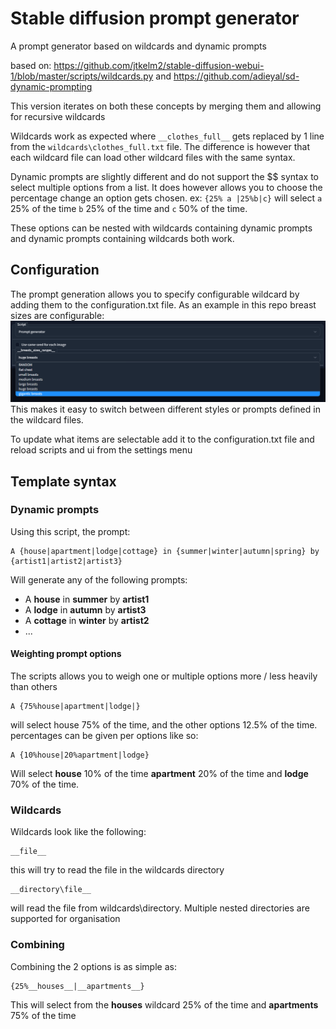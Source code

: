 # Stable diffusion prompt generator
A prompt generator based on wildcards and dynamic prompts


based on: https://github.com/jtkelm2/stable-diffusion-webui-1/blob/master/scripts/wildcards.py
and https://github.com/adieyal/sd-dynamic-prompting

This version iterates on both these concepts by merging them and allowing for recursive wildcards

Wildcards work as expected where ```__clothes_full__``` gets replaced by 1 line from the ```wildcards\clothes_full.txt``` file. The difference is however that each wildcard file can load other wildcard files with the same syntax.

Dynamic prompts are slightly different and do not support the $$ syntax to select multiple options from a list. It does however allows you to choose the percentage change an option gets chosen.
ex: ```{25% a |25%b|c}``` will select ```a``` 25% of the time ```b``` 25% of the time and ```c``` 50% of the time.

These options can be nested with wildcards containing dynamic prompts and dynamic prompts containing wildcards both work.

## Configuration

The prompt generation allows you to specify configurable wildcard by adding them to the configuration.txt file.
As an example in this repo breast sizes are configurable:
![img.png](img.png)
This makes it easy to switch between different styles or prompts defined in the wildcard files.

To update what items are selectable add it to the configuration.txt file and reload scripts and ui from the settings menu

## Template syntax

### Dynamic prompts

Using this script, the prompt:

	A {house|apartment|lodge|cottage} in {summer|winter|autumn|spring} by {artist1|artist2|artist3}

Will generate any of the following prompts:

- A **house** in **summer** by **artist1**
- A **lodge** in **autumn** by **artist3**
- A **cottage** in **winter** by **artist2**
- ...

#### Weighting prompt options
The scripts allows you to weigh one or multiple options more / less heavily than others
	
    A {75%house|apartment|lodge|}
will select house 75% of the time, and the other options 12.5% of the time. percentages can be given per options like so:

    A {10%house|20%apartment|lodge}
Will select **house** 10% of the time **apartment** 20% of the time and **lodge** 70% of the time.

### Wildcards
Wildcards look like the following:
    
	__file__
this will try to read the file in the wildcards directory

	__directory\file__
will read the file from wildcards\directory. Multiple nested directories are supported for organisation

### Combining

Combining the 2 options is as simple as:

    {25%__houses__|__apartments__}
This will select from the **houses** wildcard 25% of the time and **apartments** 75% of the time
